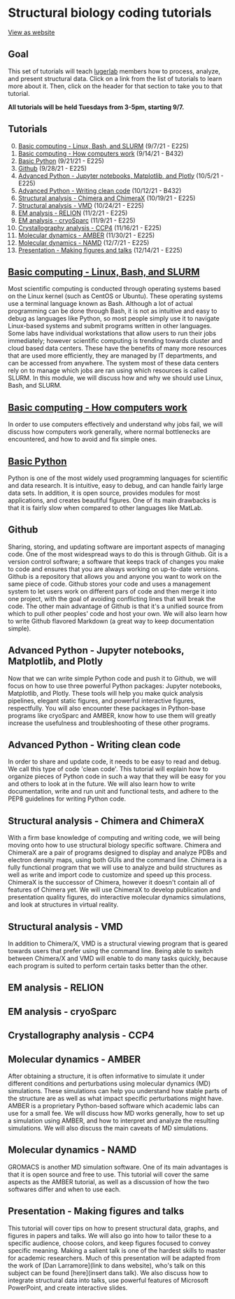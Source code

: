 # Structural biology coding tutorials
[View as website](https://luger-lab.github.io/coding-tutorials/)
## Goal
This set of tutorials will teach [lugerlab](https://lugerlab.org/) members how to process, analyze, and present structural data. Click on a link from the list of tutorials to learn more about it. Then, click on the header for that section to take you to that tutorial.

**All tutorials will be held Tuesdays from 3-5pm, starting 9/7.**

## Tutorials
0. [Basic computing - Linux, Bash, and SLURM](#basic-computing---linux-bash-and-slurm) (9/7/21 - E225)
0. [Basic computing - How computers work](#basic-computing---how-computers-work) (9/14/21 - B432)
0. [Basic Python](#basic-python) (9/21/21 - E225)
0. [Github](#github) (9/28/21 - E225)
0. [Advanced Python - Jupyter notebooks, Matplotlib, and Plotly](#advanced-python---jupyter-notebooks-matplotlib-and-plotly) (10/5/21 - E225)
0. [Advanced Python - Writing clean code](#advanced-python---writing-clean-code) (10/12/21 - B432)
0. [Structural analysis - Chimera and ChimeraX](#structural-analysis---chimera-and-chimerax) (10/19/21 - E225)
0. [Structural analysis - VMD](#structural-analysis---vmd) (10/24/21 - E225)
0. [EM analysis - RELION](#em-analysis---relion) (11/2/21 - E225)
0. [EM analysis - cryoSparc](#em-analysis---cryosparc) (11/9/21 - E225)
0. [Crystallography analysis - CCP4](#crystallography-analysis---ccp4) (11/16/21 - E225)
0. [Molecular dynamics - AMBER](#molecular-dynamics---amber) (11/30/21 - E225)
0. [Molecular dynamics - NAMD](#molecular-dynamics---namd) (12/7/21 - E225)
0. [Presentation - Making figures and talks](#presentation---making-figures-and-talks) (12/14/21 - E225)

## [Basic computing - Linux, Bash, and SLURM](https://luger-lab.github.io/coding-tutorials/basic_computing/)
Most scientific computing is conducted through operating systems based on the Linux kernel (such as CentOS or Ubuntu). These operating systems use a terminal language known as Bash. Although a lot of actual programming can be done through Bash, it is not as intuitive and easy to debug as languages like Python, so most people simply use it to navigate Linux-based systems and submit programs written in other languages. Some labs have individual workstations that allow users to run their jobs immediately; however scientific computing is trending towards cluster and cloud based data centers. These have the benefits of many more resources that are used more efficiently, they are managed by IT departments, and can be accessed from anywhere. The system most of these data centers rely on to manage which jobs are ran using which resources is called SLURM. In this module, we will discuss how and why we should use Linux, Bash, and SLURM.

## [Basic computing - How computers work](https://luger-lab.github.io/coding-tutorials/basic_computing_computers/)
In order to use computers effectively and understand why jobs fail, we will discuss how computers work generally, where normal bottlenecks are encountered, and how to avoid and fix simple ones.

## [Basic Python](https://luger-lab.github.io/coding-tutorials/basic_python/)
Python is one of the most widely used programming languages for scientific and data research. It is intuitive, easy to debug, and can handle fairly large data sets. In addition, it is open source, provides modules for most applications, and creates beautiful figures. One of its main drawbacks is that it is fairly slow when compared to other languages like MatLab.

## Github
Sharing, storing, and updating software are important aspects of managing code. One of the most widespread ways to do this is through Github. Git is a version control software; a software that keeps track of changes you make to code and ensures that you are always working on up-to-date versions. Github is a repository that allows you and anyone you want to work on the same piece of code. Github stores your code and uses a management system to let users work on different pars of code and then merge it into one project, with the goal of avoiding conflicting lines that will break the code. The other main advantage of Github is that it's a unified source from which to pull other peoples' code and host your own. We will also learn how to write Github flavored Markdown (a great way to keep documentation simple).

## Advanced Python - Jupyter notebooks, Matplotlib, and Plotly
Now that we can write simple Python code and push it to Github, we will focus on how to use three powerful Python packages: Jupyter notebooks, Matplotlib, and Plotly. These tools will help you make quick analysis pipelines, elegant static figures, and powerful interactive figures, respectfully. You will also encounter these packages in Python-base programs like cryoSparc and AMBER, know how to use them will greatly increase the usefulness and troubleshooting of these other programs.

## Advanced Python - Writing clean code
In order to share and update code, it needs to be easy to read and debug. We call this type of code 'clean code'. This tutorial will explain how to organize pieces of Python code in such a way that they will be easy for you and others to look at in the future. We will also learn how to write documentation, write and run unit and functional tests, and adhere to the PEP8 guidelines for writing Python code.

## Structural analysis - Chimera and ChimeraX
With a firm base knowledge of computing and writing code, we will being moving onto how to use structural biology specific software. Chimera and ChimeraX are a pair of programs designed to display and analyze PDBs and electron density maps, using both GUIs and the command line. Chimera is a fully functional program that we will use to analyze and build structures as well as write and import code to customize and speed up this process. ChimeraX is the successor of Chimera, however it doesn't contain all of features of Chimera yet. We will use ChimeraX to develop publication and presentation quality figures, do interactive molecular dynamics simulations, and look at structures in virtual reality.

## Structural analysis - VMD
In addition to Chimera/X, VMD is a structural viewing program that is geared towards users that prefer using the command line. Being able to switch between Chimera/X and VMD will enable to do many tasks quickly, because each program is suited to perform certain tasks better than the other.

## EM analysis - RELION
## EM analysis - cryoSparc
## Crystallography analysis - CCP4
## Molecular dynamics - AMBER
After obtaining a structure, it is often informative to simulate it under different conditions and perturbations using molecular dynamics (MD) simulations. These simulations can help you understand how stable parts of the structure are as well as what impact specific perturbations might have. AMBER is a proprietary Python-based software which academic labs can use for a small fee. We will discuss how MD works generally, how to set up a simulation using AMBER, and how to interpret and analyze the resulting simulations. We will also discuss the main caveats of MD simulations.

## Molecular dynamics - NAMD
GROMACS is another MD simulation software. One of its main advantages is that it is open source and free to use. This tutorial will cover the same aspects as the AMBER tutorial, as well as a discussion of how the two softwares differ and when to use each.

## Presentation - Making figures and talks
This tutorial will cover tips on how to present structural data, graphs, and figures in papers and talks. We will also go into how to tailor these to a specific audience, choose colors, and keep figures focused to convey specific meaning. Making a salient talk is one of the hardest skills to master for academic researchers. Much of this presentation will be adapted from the work of [Dan Larramore](link to dans website), who's talk on this subject can be found [here](insert dans talk). We also discuss how to integrate structural data into talks, use powerful features of Microsoft PowerPoint, and create interactive slides.
